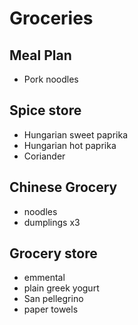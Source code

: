 # Groceries

## Meal Plan

- Pork noodles

## Spice store

- Hungarian sweet paprika
- Hungarian hot paprika
- Coriander

## Chinese Grocery

- noodles
- dumplings x3

## Grocery store

- emmental
- plain greek yogurt
- San pellegrino
- paper towels
